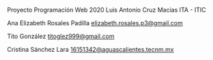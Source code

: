 Proyecto Programación Web 2020
Luis Antonio Cruz Macias
ITA - ITIC


Ana Elizabeth Rosales Padilla
elizabeth.rosales.p3@gmail.com


Tito González	titoglez999@gmail.com

Cristina Sánchez Lara 16151342@aguascalientes.tecnm.mx
